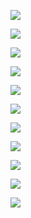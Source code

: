 ![](/images/DES_00.png)

![](/images/DES_01.png)

![](/images/DES_02.png)

![](/images/DES_03.png)

![](/images/DES_04.png)

![](/images/DES_05.png)

![](/images/DES_06.png)

![](/images/DES_07.png)

![](/images/DES_08.png)

![](/images/DES_09.png)

![](/images/DES_10.png)